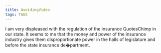 ```yaml
---
title: AvoidingVideo
tags: TAGS
---
```


I am very displeased with the regulation of the insurance QuotesChimp in our state. It seems to me that the money and power of the insurance industry gives them disproportionate power in the halls of legislature and before the state insurance de�partment.
